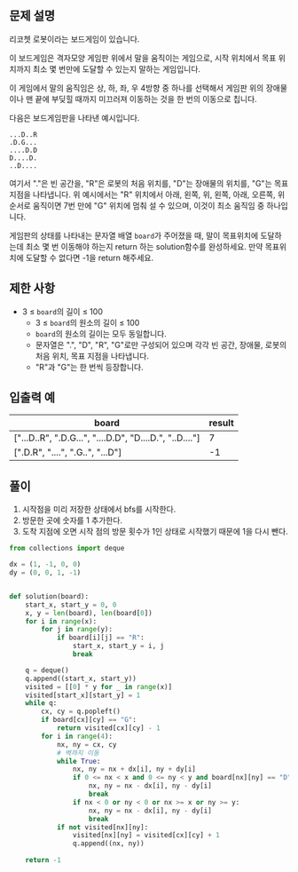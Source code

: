 ## 문제 설명
리코쳇 로봇이라는 보드게임이 있습니다.

이 보드게임은 격자모양 게임판 위에서 말을 움직이는 게임으로, 시작 위치에서 목표 위치까지 최소 몇 번만에 도달할 수 있는지 말하는 게임입니다.

이 게임에서 말의 움직임은 상, 하, 좌, 우 4방향 중 하나를 선택해서 게임판 위의 장애물이나 맨 끝에 부딪힐 때까지 미끄러져 이동하는 것을 한 번의 이동으로 칩니다.

다음은 보드게임판을 나타낸 예시입니다.
```
...D..R
.D.G...
....D.D
D....D.
..D....
```
여기서 "."은 빈 공간을, "R"은 로봇의 처음 위치를, "D"는 장애물의 위치를, "G"는 목표지점을 나타냅니다.
위 예시에서는 "R" 위치에서 아래, 왼쪽, 위, 왼쪽, 아래, 오른쪽, 위 순서로 움직이면 7번 만에 "G" 위치에 멈춰 설 수 있으며, 이것이 최소 움직임 중 하나입니다.

게임판의 상태를 나타내는 문자열 배열 `board`가 주어졌을 때, 말이 목표위치에 도달하는데 최소 몇 번 이동해야 하는지 return 하는 solution함수를 완성하세요. 만약 목표위치에 도달할 수 없다면 -1을 return 해주세요.

## 제한 사항
- 3 ≤ `board`의 길이 ≤ 100
  - 3 ≤ `board`의 원소의 길이 ≤ 100
  - `board`의 원소의 길이는 모두 동일합니다.
  - 문자열은 ".", "D", "R", "G"로만 구성되어 있으며 각각 빈 공간, 장애물, 로봇의 처음 위치, 목표 지점을 나타냅니다.
  - "R"과 "G"는 한 번씩 등장합니다.

## 입출력 예
|board| result |
|---|--------|
|["...D..R", ".D.G...", "....D.D", "D....D.", "..D...."]| 	7     |
|[".D.R", "....", ".G..", "...D"]|	-1|

## 풀이

1. 시작점을 미리 저장한 상태에서 bfs를 시작한다.
2. 방문한 곳에 숫자를 1 추가한다.
3. 도착 지점에 오면 시작 점의 방문 횟수가 1인 상태로 시작했기 때문에 1을 다시 뺀다.

```python
from collections import deque

dx = (1, -1, 0, 0)
dy = (0, 0, 1, -1)


def solution(board):
    start_x, start_y = 0, 0
    x, y = len(board), len(board[0])
    for i in range(x):
        for j in range(y):
            if board[i][j] == "R":
                start_x, start_y = i, j
                break

    q = deque()
    q.append((start_x, start_y))
    visited = [[0] * y for _ in range(x)]
    visited[start_x][start_y] = 1
    while q:
        cx, cy = q.popleft()
        if board[cx][cy] == "G":
            return visited[cx][cy] - 1
        for i in range(4):
            nx, ny = cx, cy
            # 벽까지 이동
            while True:
                nx, ny = nx + dx[i], ny + dy[i]
                if 0 <= nx < x and 0 <= ny < y and board[nx][ny] == "D":
                    nx, ny = nx - dx[i], ny - dy[i]
                    break
                if nx < 0 or ny < 0 or nx >= x or ny >= y:
                    nx, ny = nx - dx[i], ny - dy[i]
                    break
            if not visited[nx][ny]:
                visited[nx][ny] = visited[cx][cy] + 1
                q.append((nx, ny))
    
    return -1
```
